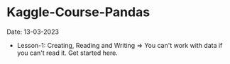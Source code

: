 # Kaggle-Course-Pandas

Date: 13-03-2023
- Lesson-1: Creating, Reading and Writing => You can't work with data if you can't read it. Get started here.

